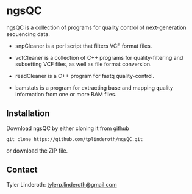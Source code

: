 ngsQC
=====

ngsQC is a collection of programs for quality control of next-generation sequencing data.

* snpCleaner is a perl script that filters VCF format files.

* vcfCleaner is a collection of C++ programs for quality-filtering and subsetting VCF files, as well as file format conversion.

* readCleaner is a C++ program for fastq quality-control.

* bamstats is a program for extracting base and mapping quality information from one or more BAM files.

## Installation

Download ngsQC by either cloning it from github

	git clone https://github.com/tplinderoth/ngsQC.git

or download the ZIP file.

## Contact
Tyler Linderoth\: tylerp.linderoth@gmail.com
